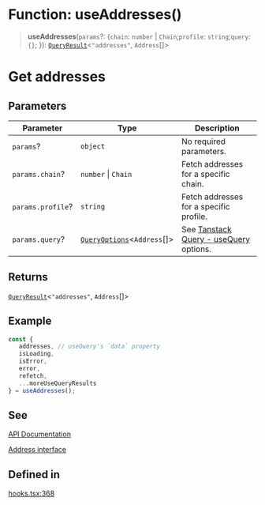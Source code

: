 # Function: useAddresses()

> **useAddresses**(`params`?: \{`chain`: `number` \| `Chain`;`profile`: `string`;`query`: `{}`; \}): [`QueryResult`](/docs/packages/sdk-react-provider/type-aliases/QueryResult.md)\<`"addresses"`, `Address`[]\>

# Get addresses

## Parameters

| Parameter | Type | Description |
| ------ | ------ | ------ |
| `params`? | `object` | No required parameters. |
| `params.chain`? | `number` \| `Chain` | Fetch addresses for a specific chain. |
| `params.profile`? | `string` | Fetch addresses for a specific profile. |
| `params.query`? | [`QueryOptions`](/docs/packages/sdk-react-provider/type-aliases/QueryOptions.md)\<`Address`[]\> | See [Tanstack Query - useQuery](https://tanstack.com/query/latest/docs/framework/react/reference/useQuery) options. |

## Returns

[`QueryResult`](/docs/packages/sdk-react-provider/type-aliases/QueryResult.md)\<`"addresses"`, `Address`[]\>

## Example

```ts
const {
   addresses, // useQuery's `data` property
   isLoading,
   isError,
   error,
   refetch,
   ...moreUseQueryResults
} = useAddresses();
```

## See

[API Documentation](https://monerium.dev/api-docs-v2#tag/addresses/operation/addresses)

[Address interface](https://github.com/monerium/js-monorepo/blob/main/packages/sdk/docs/generated/interfaces/Address.md)

## Defined in

[hooks.tsx:368](https://github.com/monerium/js-monorepo/blob/main/packages/sdk-react-provider/src/lib/hooks.tsx#L368)
